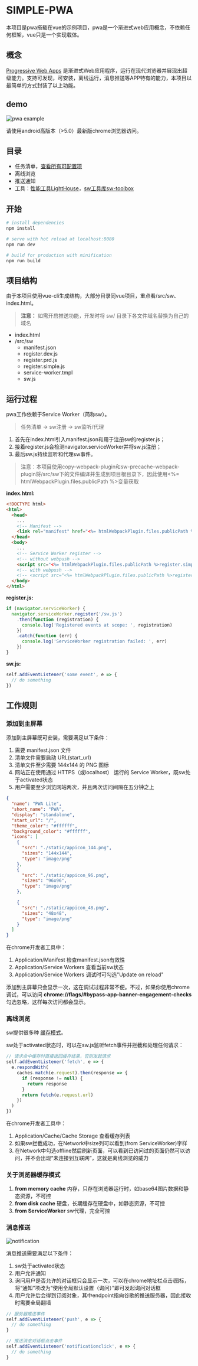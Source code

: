 # SIMPLE-PWA
本项目是pwa搭载在vue的示例项目，pwa是一个渐进式web应用概念，不依赖任何框架，vue只是一个实现载体。

## 概念
[Progressive Web Apps](https://developer.mozilla.org/zh-CN/Apps/Progressive "pwa") 是渐进式Web应用程序，运行在现代浏览器并展现出超级能力。支持可发现，可安装，离线运行，消息推送等APP特有的能力，本项目以最简单的方式封装了以上功能。

## demo
![pwa example](./static/code.png)

请使用android高版本（>5.0）最新版chrome浏览器访问。

## 目录
- 任务清单，[查看所有可配置项](https://developer.mozilla.org/en-US/docs/Web/Manifest "配置项")
- 离线浏览
- 推送通知
- 工具：[性能工具LightHouse](https://developers.google.com/web/tools/lighthouse "LightHouse")，[sw工具库sw-toolbox](https://github.com/GoogleChromeLabs/sw-toolbox "sw-toolbox")

## 开始
``` bash
# install dependencies
npm install

# serve with hot reload at localhost:8080
npm run dev

# build for production with minification
npm run build
```

## 项目结构
由于本项目使用vue-cli生成结构，大部分目录同vue项目，重点看/src/sw、index.html。

> **注意：** 如需开启推送功能，开发时将 sw/ 目录下各文件域名替换为自己的域名
- index.html
- /src/sw
    - manifest.json
    - register.dev.js
    - register.prd.js
    - register.simple.js
    - service-worker.tmpl
    - sw.js

## 运行过程
pwa工作依赖于Service Worker（简称sw）。
> 任务清单 -> sw注册 -> sw监听/代理

1. 首先在index.html引入manifest.json和用于注册sw的register.js；
2. 接着register.js会检测navigator.serviceWorker并将sw.js注册；
3. 最后sw.js持续监听和代理sw事件。

> 注意：本项目使用copy-webpack-plugin和sw-precache-webpack-plugin将/src/sw下的文件编译并生成到项目根目录下，因此使用<%= htmlWebpackPlugin.files.publicPath %>变量获取

**index.html:**
```html
<!DOCTYPE html>
<html>
  <head>
    ...
    <!-- Manifest -->
    <link rel="manifest" href="<%= htmlWebpackPlugin.files.publicPath %>manifest.json">
  </head>
  <body>
    ...
    <!-- Service Worker register -->
    <!-- without webpush -->
    <script src="<%= htmlWebpackPlugin.files.publicPath %>register.simple.js"></script>
    <!-- with webpush -->
    <!-- <script src="<%= htmlWebpackPlugin.files.publicPath %>register.js"></script> -->
  </body>
</html>
```
**register.js:**
```js
if (navigator.serviceWorker) {
  navigator.serviceWorker.register('/sw.js')
    .then(function (registration) {
      console.log('Registered events at scope: ', registration)
    })
    .catch(function (err) {
      console.log('ServiceWorker registration failed: ', err)
    })
}
```
**sw.js:**
```js
self.addEventListener('some event', e => {
  // do something
})
```

## 工作规则
### 添加到主屏幕
添加到主屏幕既可安装，需要满足以下条件：
1. 需要 manifest.json 文件
2. 清单文件需要启动 URL(start_url)
3. 清单文件至少需要 144x144 的 PNG 图标
4. 网站正在使用通过 HTTPS（或localhost） 运行的 Service Worker，既sw处于activated状态
5. 用户需要至少浏览网站两次，并且两次访问间隔在五分钟之上

```json
{
  "name": "PWA Lite",
  "short_name": "PWA",
  "display": "standalone",
  "start_url": "/",
  "theme_color": "#ffffff",
  "background_color": "#ffffff",
  "icons": [
    {
      "src": "./static/appicon_144.png",
      "sizes": "144x144",
      "type": "image/png"
    },
    {
      "src": "./static/appicon_96.png",
      "sizes": "96x96",
      "type": "image/png"
    },

    {
      "src": "./static/appicon_48.png",
      "sizes": "48x48",
      "type": "image/png"
    }
  ]
}
```

在chrome开发者工具中：
1. Application/Manifest 检查manifest.json有效性
2. Application/Service Workers 查看当前sw状态
3. Application/Service Workers 调试时可勾选"Update on reload"

添加到主屏幕只会显示一次，这在调试过程非常不便。不过，如果你使用chrome调试，可以访问 **chrome://flags/#bypass-app-banner-engagement-checks** 勾选忽略，这样每次访问都会显示。

### 离线浏览
sw提供很多种 [缓存模式](https://jakearchibald.com/2014/offline-cookbook/ "缓存模式")。

sw处于activated状态时，可以在sw.js监听fetch事件并拦截和处理任何请求：
```js
// 请求命中缓存时直接返回缓存结果，否则发起请求
self.addEventListener('fetch', e => {
  e.respondWith(
    caches.match(e.request).then(response => {
      if (response != null) {
        return response
      }
      return fetch(e.request.url)
    })
  )
})
```
在chrome开发者工具中：
1. Application/Cache/Cache Storage 查看缓存列表
2. 如果sw拦截成功，在Network中size列可以看到(from ServiceWorker)字样
3. 在Network中勾选offline然后刷新页面，可以看到已访问过的页面仍然可以访问，并不会出现“未连接到互联网”，这就是离线浏览的威力

### 关于浏览器缓存模式
1. **from memory cache**  内存，只存在浏览器运行时，如base64图片数据和静态资源，不可控
2. **from disk cache**    硬盘，长期缓存在硬盘中，如静态资源，不可控
3. **from ServiceWorker** sw代理，完全可控

### 消息推送
![notification](https://raw.githubusercontent.com/SangKa/PWA-Book-CN/master/assets/figure6.4.png "notification")

消息推送需要满足以下条件：
1. sw处于activated状态
2. 用户允许通知
3. 询问用户是否允许的对话框只会显示一次，可以在chrome地址栏点击i图标，将“通知”项改为“使用全局默认设置（询问）”即可发起询问对话框
4. 用户允许后会得到订阅对象，其中endpoint指向谷歌的推送服务器，因此接收时需要全局翻墙
```js
// 服务器推送事件
self.addEventListener('push', e => {
  // do something
}

// 推送消息对话框点击事件
self.addEventListener('notificationclick', e => {
  // do something
}
```